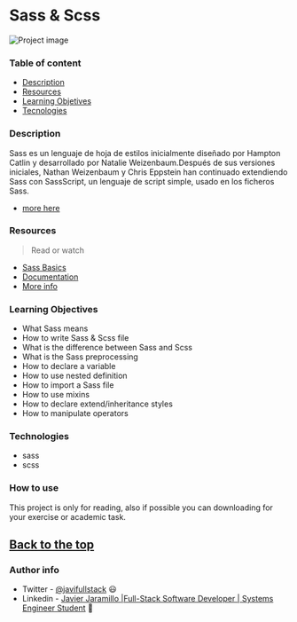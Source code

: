 # Sass & Scss


![Project image](https://www.acceseo.com/wp-content/uploads/2017/04/sass_header.jpg)

### Table of content

- [Description](#description)
- [Resources](#resources)
- [Learning Objetives](#learning-objectives)
- [Tecnologies](#technologies)
### Description

Sass es un lenguaje de hoja de estilos inicialmente diseñado por Hampton Catlin y desarrollado por Natalie Weizenbaum.​​Después de sus versiones iniciales, Nathan Weizenbaum y Chris Eppstein han continuado extendiendo Sass con SassScript, un lenguaje de script simple, usado en los ficheros Sass.
- [more here](https://g.co/kgs/QHDqMh)
### Resources 


>Read or watch

- [Sass Basics](https://sass-lang.com/guide)
- [Documentation ](https://sass-lang.com/documentation)  
- [More info](https://es.wikipedia.org/wiki/Sass)  

### Learning Objectives

- What Sass means
- How to write Sass & Scss file
- What is the difference between Sass and Scss
- What is the Sass preprocessing
- How to declare a variable
- How to use nested definition
- How to import a Sass file
- How to use mixins
- How to declare extend/inheritance styles
- How to manipulate operators

### Technologies

- sass
- scss

### How to use

This project is only for reading, also if possible you can downloading for your exercise or academic task.

[Back to the top](#sass-&-scss)
---
### Author info

- Twitter - [@javifullstack](https://twitter.com/javifullstack) :smiley: 
- Linkedin - [Javier Jaramillo |Full-Stack Software Developer | Systems Engineer Student](https://www.linkedin.com/in/javier-jaramillo-346b681a1/) :gem:


